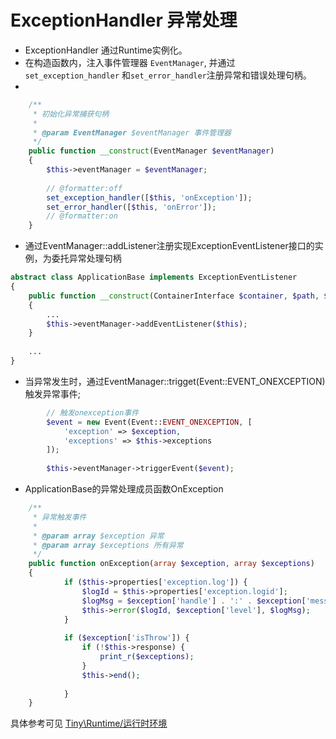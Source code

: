 ExceptionHandler 异常处理
====

* ExceptionHandler 通过Runtime实例化。
* 在构造函数内，注入事件管理器 `EventManager`, 并通过`set_exception_handler` 和`set_error_handler`注册异常和错误处理句柄。
* 
```php
    /**
     * 初始化异常捕获句柄
     *
     * @param EventManager $eventManager 事件管理器
     */
    public function __construct(EventManager $eventManager)
    {
        $this->eventManager = $eventManager;
        
        // @formatter:off
        set_exception_handler([$this, 'onException']);
        set_error_handler([$this, 'onError']);
        // @formatter:on
    }
```

* 通过EventManager::addListener注册实现ExceptionEventListener接口的实例，为委托异常处理句柄
```php
abstract class ApplicationBase implements ExceptionEventListener
{
    public function __construct(ContainerInterface $container, $path, $profile = null)
    {
        ...
        $this->eventManager->addEventListener($this);
    }
    
    ...
}
```

* 当异常发生时，通过EventManager::trigget(Event::EVENT_ONEXCEPTION) 触发异常事件;  
```php
        // 触发onexception事件
        $event = new Event(Event::EVENT_ONEXCEPTION, [
            'exception' => $exception,
            'exceptions' => $this->exceptions
        ]);
        
        $this->eventManager->triggerEvent($event);   
```



* ApplicationBase的异常处理成员函数OnException
```php
    /**
     * 异常触发事件
     *
     * @param array $exception 异常
     * @param array $exceptions 所有异常
     */
    public function onException(array $exception, array $exceptions)
    {
            if ($this->properties['exception.log']) {
                $logId = $this->properties['exception.logid'];
                $logMsg = $exception['handle'] . ':' . $exception['message'] . ' from ' . $exception['file'] . ' on line ' . $exception['line'];
                $this->error($logId, $exception['level'], $logMsg);
            }
            
            if ($exception['isThrow']) {
                if (!$this->response) {
                    print_r($exceptions);
                }
                $this->end();
               
            }
    }
```



具体参考可见 [Tiny\Runtime/运行时环境](https://github.com/tinyphporg/tinyphp-docs/blob/master/docs/lib/runtime.md)
